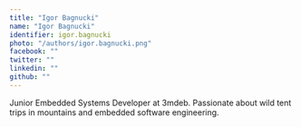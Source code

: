 ```yaml
---
title: "Igor Bagnucki"
name: "Igor Bagnucki"
identifier: igor.bagnucki
photo: "/authors/igor.bagnucki.png"
facebook: ""
twitter: ""
linkedin: ""
github: ""
---
```

Junior Embedded Systems Developer at 3mdeb. Passionate about wild tent trips in
mountains and embedded software engineering.
